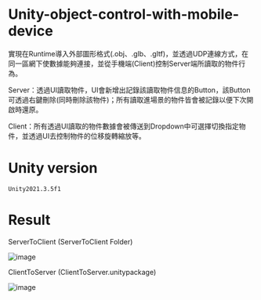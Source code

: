 # Unity-object-control-with-mobile-device

實現在Runtime導入外部圖形格式(.obj、.glb、.gltf)，並透過UDP連線方式，在同一區網下使數據能夠連接，並從手機端(Client)控制Server端所讀取的物件行為。

Server：透過UI讀取物件，UI會新增出記錄該讀取物件信息的Button，該Button可透過右鍵刪除(同時刪除該物件)；所有讀取進場景的物件皆會被記錄以便下次開啟時還原。

Client：所有透過UI讀取的物件數據會被傳送到Dropdown中可選擇切換指定物件，並透過UI去控制物件的位移旋轉縮放等。

# Unity version

```
Unity2021.3.5f1
```

# Result

ServerToClient (ServerToClient Folder)

![image](https://github.com/kairaun/Unity-object-control-with-mobile-device/tree/main/pic/Server.jpg)  

ClientToServer (ClientToServer.unitypackage)

![image](https://github.com/kairaun/Unity-object-control-with-mobile-device/tree/main/pic/Client.jpg)  
